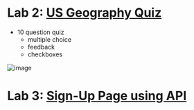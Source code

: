 # Lab 2: [US Geography Quiz](https://replit.com/@Jamham1020/lab2)
- 10 question quiz
  - multiple choice
  - feedback
  - checkboxes
    
![image](https://github.com/Jamham1020/final-projects/assets/64275401/dd11611b-0641-480c-8c2f-c31b9991dd39)

# Lab 3: [Sign-Up Page using API](https://replit.com/@Jamham1020/lab3#index.html)

#

